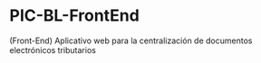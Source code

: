 # PIC-BL-FrontEnd
(Front-End) Aplicativo web para la centralización de documentos electrónicos tributarios

